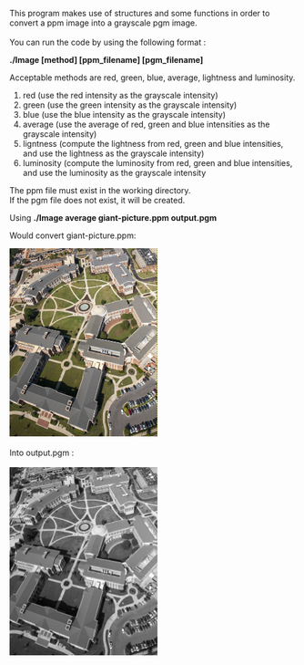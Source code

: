 This program makes use of structures and some functions
in order to convert a ppm image into a grayscale pgm image. </br>
</br>
You can run the code by using the following format : </br>

**./Image [method] [ppm_filename] [pgm_filename]**

Acceptable methods are red, green, blue, average, lightness and luminosity.

1.	red (use the red intensity as the grayscale intensity)
2.	green (use the green intensity as the grayscale intensity)
3.	blue (use the blue intensity as the grayscale intensity)
4.	average (use the average of red, green and blue intensities as the grayscale intensity)
5.	ligntness (compute the lightness from red, green and blue intensities, and use the lightness as the grayscale intensity)
6.	luminosity (compute the luminosity from red, green and blue intensities, and use the luminosity as the grayscale intensity



The ppm file must exist in the working directory.</br>
If the pgm file does not exist, it will be created.


Using **./Image average giant-picture.ppm output.pgm**

Would convert giant-picture.ppm:

<img src="./Pictures/GiantPPM.png" width="260" height="330"></br></br>
Into output.pgm :</br></br>
<img src="./Pictures/GiantPGM.png" width="260" height="330">
